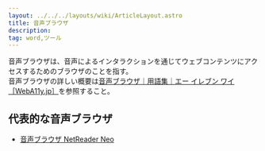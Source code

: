 ```yaml
---
layout: ../../../layouts/wiki/ArticleLayout.astro
title: 音声ブラウザ
description:
tag: word,ツール
---
```


音声ブラウザは、音声によるインタラクションを通じてウェブコンテンツにアクセスするためのブラウザのことを指す。  
音声ブラウザの詳しい概要は[音声ブラウザ｜用語集｜エー イレブン ワイ［WebA11y.jp］](https://weba11y.jp/glossary/a/%E9%9F%B3%E5%A3%B0%E3%83%96%E3%83%A9%E3%82%A6%E3%82%B6/)を参照すること。

## 代表的な音声ブラウザ

- [音声ブラウザ NetReader Neo](https://www.aok-net.com/products/netreaderneo.html)